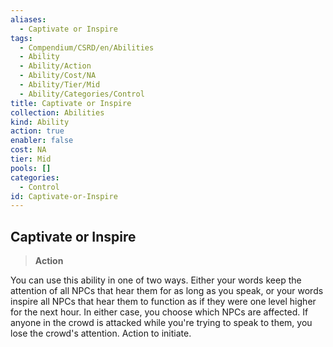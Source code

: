 ```yaml
---
aliases:
  - Captivate or Inspire
tags:
  - Compendium/CSRD/en/Abilities
  - Ability
  - Ability/Action
  - Ability/Cost/NA
  - Ability/Tier/Mid
  - Ability/Categories/Control
title: Captivate or Inspire
collection: Abilities
kind: Ability
action: true
enabler: false
cost: NA
tier: Mid
pools: []
categories:
  - Control
id: Captivate-or-Inspire
---
```

## Captivate or Inspire    
>**Action**  
    
You can use this ability in one of two ways. Either your words keep the attention of all NPCs that hear them for as long as you speak, or your words inspire all NPCs that hear them to function as if they were one level higher for the next hour. In either case, you choose which NPCs are affected. If anyone in the crowd is attacked while you're trying to speak to them, you lose the crowd's attention. Action to initiate.
